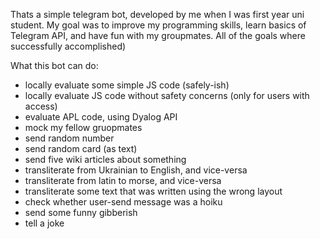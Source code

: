 Thats a simple telegram bot, developed by me when I was first year uni student.
My goal was to improve my programming skills, learn basics of Telegram API, and have fun with my groupmates.
All of the goals where successfully accomplished)

What this bot can do:
- locally evaluate some simple JS code (safely-ish)
- locally evaluate JS code without safety concerns (only for users with access)
- evaluate APL code, using Dyalog API
- mock my fellow gruopmates
- send random number
- send random card (as text)
- send five wiki articles about something
- transliterate from Ukrainian to English, and vice-versa
- transliterate from latin to morse, and vice-versa
- transliterate some text that was written using the wrong layout
- check whether user-send message was a hoiku
- send some funny gibberish
- tell a joke

